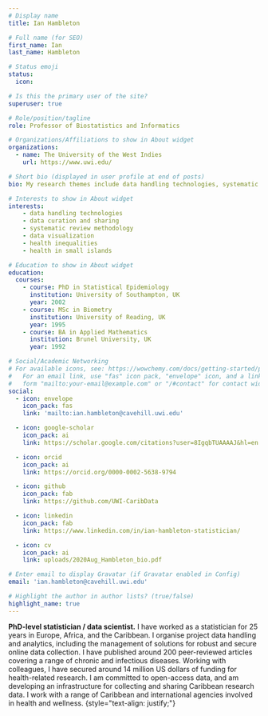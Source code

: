 ```yaml
---
# Display name
title: Ian Hambleton

# Full name (for SEO)
first_name: Ian
last_name: Hambleton

# Status emoji
status:
  icon:

# Is this the primary user of the site?
superuser: true

# Role/position/tagline
role: Professor of Biostatistics and Informatics

# Organizations/Affiliations to show in About widget
organizations:
  - name: The University of the West Indies
    url: https://www.uwi.edu/

# Short bio (displayed in user profile at end of posts)
bio: My research themes include data handling technologies, systematic review methods, health inequalities, health in small islands.

# Interests to show in About widget
interests:
    - data handling technologies 
    - data curation and sharing
    - systematic review methodology
    - data visualization
    - health inequalities
    - health in small islands

# Education to show in About widget
education:
  courses:
    - course: PhD in Statistical Epidemiology
      institution: University of Southampton, UK
      year: 2002
    - course: MSc in Biometry
      institution: University of Reading, UK
      year: 1995
    - course: BA in Applied Mathematics
      institution: Brunel University, UK
      year: 1992

# Social/Academic Networking
# For available icons, see: https://wowchemy.com/docs/getting-started/page-builder/#icons
#   For an email link, use "fas" icon pack, "envelope" icon, and a link in the
#   form "mailto:your-email@example.com" or "/#contact" for contact widget.
social:
  - icon: envelope
    icon_pack: fas
    link: 'mailto:ian.hambleton@cavehill.uwi.edu'

  - icon: google-scholar 
    icon_pack: ai
    link: https://scholar.google.com/citations?user=8IgqbTUAAAAJ&hl=en

  - icon: orcid 
    icon_pack: ai
    link: https://orcid.org/0000-0002-5638-9794

  - icon: github
    icon_pack: fab
    link: https://github.com/UWI-CaribData

  - icon: linkedin
    icon_pack: fab
    link: https://www.linkedin.com/in/ian-hambleton-statistician/

  - icon: cv
    icon_pack: ai
    link: uploads/2020Aug_Hambleton_bio.pdf

# Enter email to display Gravatar (if Gravatar enabled in Config)
email: 'ian.hambleton@cavehill.uwi.edu'

# Highlight the author in author lists? (true/false)
highlight_name: true
---
```


**PhD-level statistician / data scientist.** I have worked as a statistician for 25 years in Europe, Africa, and the Caribbean. I organise project data handling and analytics, including the management of solutions for robust and secure online data collection. I have published around 200 peer-reviewed articles covering a range of chronic and infectious diseases. Working with colleagues, I have secured around 14 million US dollars of funding for health-related research. I am committed to open-access data, and am developing an infrastructure for collecting and sharing Caribbean research data. I work with a range of Caribbean and international agencies involved in health and wellness. 
{style="text-align: justify;"}
